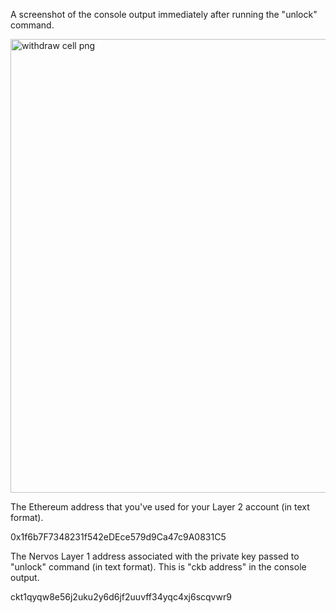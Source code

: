 

A screenshot of the console output immediately after running the "unlock" command.

<img width="726" alt="withdraw cell png" src="https://user-images.githubusercontent.com/29853600/129844272-8434be0c-f770-4a53-9d80-c602c2d5a6a6.png">


The Ethereum address that you've used for your Layer 2 account (in text format).

0x1f6b7F7348231f542eDEce579d9Ca47c9A0831C5

The Nervos Layer 1 address associated with the private key passed to "unlock" command (in text format). This is "ckb address" in the console output.

ckt1qyqw8e56j2uku2y6d6jf2uuvff34yqc4xj6scqvwr9
